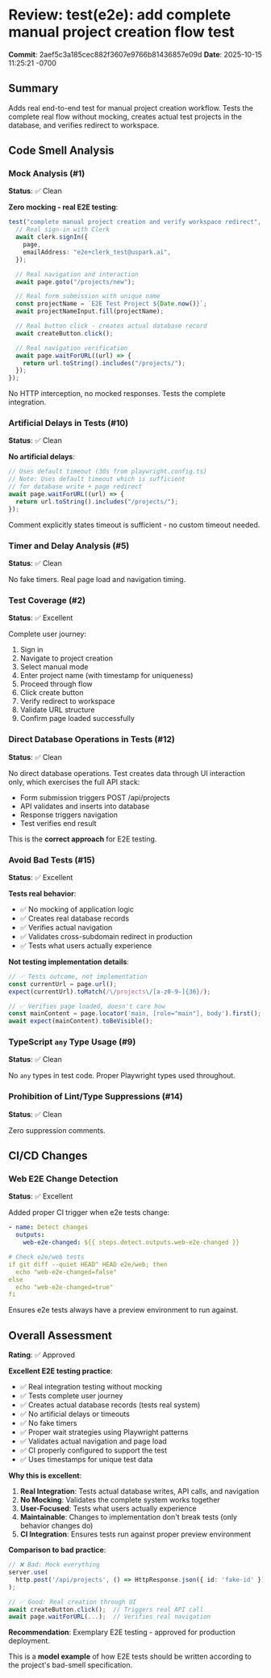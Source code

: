 # Review: test(e2e): add complete manual project creation flow test

**Commit**: 2aef5c3a185cec882f3607e9766b81436857e09d
**Date**: 2025-10-15 11:25:21 -0700

## Summary
Adds real end-to-end test for manual project creation workflow. Tests the complete real flow without mocking, creates actual test projects in the database, and verifies redirect to workspace.

## Code Smell Analysis

### Mock Analysis (#1)
**Status**: ✅ Clean

**Zero mocking - real E2E testing**:
```typescript
test("complete manual project creation and verify workspace redirect", async ({ page }) => {
  // Real sign-in with Clerk
  await clerk.signIn({
    page,
    emailAddress: "e2e+clerk_test@uspark.ai",
  });

  // Real navigation and interaction
  await page.goto("/projects/new");

  // Real form submission with unique name
  const projectName = `E2E Test Project ${Date.now()}`;
  await projectNameInput.fill(projectName);

  // Real button click - creates actual database record
  await createButton.click();

  // Real navigation verification
  await page.waitForURL((url) => {
    return url.toString().includes("/projects/");
  });
});
```

No HTTP interception, no mocked responses. Tests the complete integration.

### Artificial Delays in Tests (#10)
**Status**: ✅ Clean

**No artificial delays**:
```typescript
// Uses default timeout (30s from playwright.config.ts)
// Note: Uses default timeout which is sufficient
// for database write + page redirect
await page.waitForURL((url) => {
  return url.toString().includes("/projects/");
});
```

Comment explicitly states timeout is sufficient - no custom timeout needed.

### Timer and Delay Analysis (#5)
**Status**: ✅ Clean

No fake timers. Real page load and navigation timing.

### Test Coverage (#2)
**Status**: ✅ Excellent

Complete user journey:
1. Sign in
2. Navigate to project creation
3. Select manual mode
4. Enter project name (with timestamp for uniqueness)
5. Proceed through flow
6. Click create button
7. Verify redirect to workspace
8. Validate URL structure
9. Confirm page loaded successfully

### Direct Database Operations in Tests (#12)
**Status**: ✅ Clean

No direct database operations. Test creates data through UI interaction only, which exercises the full API stack:
- Form submission triggers POST /api/projects
- API validates and inserts into database
- Response triggers navigation
- Test verifies end result

This is the **correct approach** for E2E testing.

### Avoid Bad Tests (#15)
**Status**: ✅ Excellent

**Tests real behavior**:
- ✅ No mocking of application logic
- ✅ Creates real database records
- ✅ Verifies actual navigation
- ✅ Validates cross-subdomain redirect in production
- ✅ Tests what users actually experience

**Not testing implementation details**:
```typescript
// ✅ Tests outcome, not implementation
const currentUrl = page.url();
expect(currentUrl).toMatch(/\/projects\/[a-z0-9-]{36}/);

// ✅ Verifies page loaded, doesn't care how
const mainContent = page.locator('main, [role="main"], body').first();
await expect(mainContent).toBeVisible();
```

### TypeScript `any` Type Usage (#9)
**Status**: ✅ Clean

No `any` types in test code. Proper Playwright types used throughout.

### Prohibition of Lint/Type Suppressions (#14)
**Status**: ✅ Clean

Zero suppression comments.

## CI/CD Changes

### Web E2E Change Detection
**Status**: ✅ Excellent

Added proper CI trigger when e2e tests change:
```yaml
- name: Detect changes
  outputs:
    web-e2e-changed: ${{ steps.detect.outputs.web-e2e-changed }}

# Check e2e/web tests
if git diff --quiet HEAD^ HEAD e2e/web; then
  echo "web-e2e-changed=false"
else
  echo "web-e2e-changed=true"
fi
```

Ensures e2e tests always have a preview environment to run against.

## Overall Assessment
**Rating**: ✅ Approved

**Excellent E2E testing practice**:
- ✅ Real integration testing without mocking
- ✅ Tests complete user journey
- ✅ Creates actual database records (tests real system)
- ✅ No artificial delays or timeouts
- ✅ No fake timers
- ✅ Proper wait strategies using Playwright patterns
- ✅ Validates actual navigation and page load
- ✅ CI properly configured to support the test
- ✅ Uses timestamps for unique test data

**Why this is excellent**:
1. **Real Integration**: Tests actual database writes, API calls, and navigation
2. **No Mocking**: Validates the complete system works together
3. **User-Focused**: Tests what users actually experience
4. **Maintainable**: Changes to implementation don't break tests (only behavior changes do)
5. **CI Integration**: Ensures tests run against proper preview environment

**Comparison to bad practice**:
```typescript
// ❌ Bad: Mock everything
server.use(
  http.post('/api/projects', () => HttpResponse.json({ id: 'fake-id' }))
);

// ✅ Good: Real creation through UI
await createButton.click();  // Triggers real API call
await page.waitForURL(...);  // Verifies real navigation
```

**Recommendation**: Exemplary E2E testing - approved for production deployment.

This is a **model example** of how E2E tests should be written according to the project's bad-smell specification.
